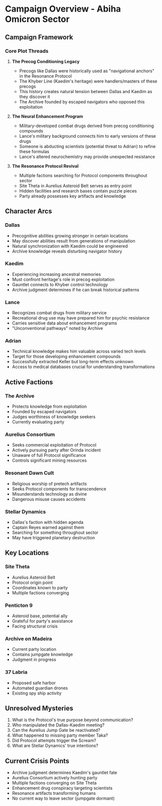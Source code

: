 # Campaign Overview - Abiha Omicron Sector

## Campaign Framework

### Core Plot Threads

1. **The Precog Conditioning Legacy**
   - Precogs like Dallas were historically used as "navigational anchors" in the Resonance Protocol
   - The Khyber Line (Kaedim's heritage) were handlers/masters of these precogs
   - This history creates natural tension between Dallas and Kaedim as they discover it
   - The Archive founded by escaped navigators who opposed this exploitation

2. **The Neural Enhancement Program**
   - Military-developed combat drugs derived from precog conditioning compounds
   - Lance's military background connects him to early versions of these drugs
   - Someone is abducting scientists (potential threat to Adrian) to refine these formulas
   - Lance's altered neurochemistry may provide unexpected resistance

3. **The Resonance Protocol Revival**
   - Multiple factions searching for Protocol components throughout sector
   - Site Theta in Aurelius Asteroid Belt serves as entry point
   - Hidden facilities and research bases contain puzzle pieces
   - Party already possesses key artifacts and knowledge

## Character Arcs

### Dallas
- Precognitive abilities growing stronger in certain locations
- May discover abilities result from generations of manipulation
- Natural synchronization with Kaedim could be engineered
- Archive knowledge reveals disturbing navigator history

### Kaedim
- Experiencing increasing ancestral memories
- Must confront heritage's role in precog exploitation
- Gauntlet connects to Khyber control technology
- Archive judgment determines if he can break historical patterns

### Lance
- Recognizes combat drugs from military service
- Recreational drug use may have prepared him for psychic resistance
- Carries sensitive data about enhancement programs
- "Unconventional pathways" noted by Archive

### Adrian
- Technical knowledge makes him valuable across varied tech levels
- Target for those developing enhancement compounds
- Successfully extracted Keller but long-term effects unknown
- Access to medical databases crucial for understanding transformations

## Active Factions

### The Archive
- Protects knowledge from exploitation
- Founded by escaped navigators
- Judges worthiness of knowledge seekers
- Currently evaluating party

### Aurelius Consortium
- Seeks commercial exploitation of Protocol
- Actively pursuing party after Orinda incident
- Unaware of full Protocol significance
- Controls significant mining resources

### Resonant Dawn Cult
- Religious worship of pretech artifacts
- Seeks Protocol components for transcendence
- Misunderstands technology as divine
- Dangerous misuse causes accidents

### Stellar Dynamics
- Dallas's faction with hidden agenda
- Captain Reyes warned against them
- Searching for something throughout sector
- May have triggered planetary destruction

## Key Locations

### Site Theta
- Aurelius Asteroid Belt
- Protocol origin point
- Coordinates known to party
- Multiple factions converging

### Penticton 9
- Asteroid base, potential ally
- Grateful for party's assistance
- Facing structural crisis

### Archive on Madeira
- Current party location
- Contains jumpgate knowledge
- Judgment in progress

### 37 Labria
- Proposed safe harbor
- Automated guardian drones
- Existing spy ship activity

## Unresolved Mysteries

1. What is the Protocol's true purpose beyond communication?
2. Who manipulated the Dallas-Kaedim meeting?
3. Can the Aurelius Jump Gate be reactivated?
4. What happened to missing party member Taka?
5. Did Protocol attempts trigger the Scream?
6. What are Stellar Dynamics' true intentions?

## Current Crisis Points

- Archive judgment determines Kaedim's gauntlet fate
- Aurelius Consortium actively hunting party
- Multiple factions converging on Site Theta
- Enhancement drug conspiracy targeting scientists
- Resonance artifacts transforming humans
- No current way to leave sector (jumpgate dormant)
